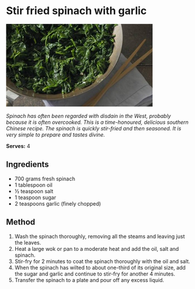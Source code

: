 # Stir fried spinach with garlic

![Stir fried spinach with garlic](resources/spinach.jpg)

*Spinach has often been regarded with disdain in the West, probably because it is often overcooked. This is a time-honoured, delicious southern Chinese recipe. The spinach is quickly stir-fried and then seasoned. It is very simple to prepare and tastes divine.*

**Serves:**  4

## Ingredients
- 700 grams fresh spinach
- 1 tablespoon oil
- ½ teaspoon salt
- 1 teaspoon sugar
- 2 teaspoons garlic (finely chopped)

## Method
1. Wash the spinach thoroughly, removing all the steams and leaving just the leaves.
1. Heat a large wok or pan to a moderate heat and add the oil, salt and spinach.
1. Stir-fry for 2 minutes to coat the spinach thoroughly with the oil and salt.
1. When the spinach has wilted to about one-third of its original size, add the sugar and garlic and continue to stir-fry for another 4 minutes.
1. Transfer the spinach to a plate and pour off any excess liquid.